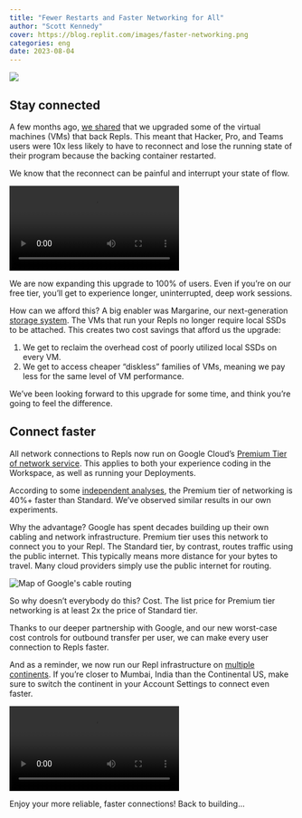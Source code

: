 ```yaml
---
title: "Fewer Restarts and Faster Networking for All"
author: "Scott Kennedy"
cover: https://blog.replit.com/images/faster-networking.png
categories: eng
date: 2023-08-04
---
```


![](/images/faster-networking.png)

## Stay connected

A few months ago, [we shared](https://blog.replit.com/regular-vms) that we upgraded some of the virtual machines (VMs) that back Repls. This meant that Hacker, Pro, and Teams users were 10x less likely to have to reconnect and lose the running state of their program because the backing container restarted.

We know that the reconnect can be painful and interrupt your state of flow.

![VMs reconnect](/images/regular-vms/reconnect.mp4)

We are now expanding this upgrade to 100% of users. Even if you’re on our free tier, you’ll get to experience longer, uninterrupted, deep work sessions.

How can we afford this? A big enabler was Margarine, our next-generation [storage system](https://blog.replit.com/replit-storage-the-next-generation). The VMs that run your Repls no longer require local SSDs to be attached. This creates two cost savings that afford us the upgrade:
1. We get to reclaim the overhead cost of poorly utilized local SSDs on every VM.
2. We get to access cheaper “diskless” families of VMs, meaning we pay less for the same level of VM performance.
   
We’ve been looking forward to this upgrade for some time, and think you’re going to feel the difference.

## Connect faster

All network connections to Repls now run on Google Cloud’s [Premium Tier of network service](https://cloud.google.com/network-tiers/docs/overview). This applies to both your experience coding in the Workspace, as well as running your Deployments.

According to some [independent analyses](https://medium.com/google-cloud/gcps-standard-tier-networking-performance-c66350cf4763), the Premium tier of networking is 40%+ faster than Standard. We’ve observed similar results in our own experiments.

Why the advantage? Google has spent decades building up their own cabling and network infrastructure. Premium tier uses this network to connect you to your Repl. The Standard tier, by contrast, routes traffic using the public internet. This typically means more distance for your bytes to travel. Many cloud providers simply use the public internet for routing.

![Map of Google's cable routing](/images/google-routing.jpeg)

So why doesn’t everybody do this? Cost. The list price for Premium tier networking is at least 2x the price of Standard tier.

Thanks to our deeper partnership with Google, and our new worst-case cost controls for outbound transfer per user, we can make every user connection to Repls faster.

And as a reminder, we now run our Repl infrastructure on [multiple continents](https://blog.replit.com/geo-part-3-deploy). If you’re closer to Mumbai, India than the Continental US, make sure to switch the continent in your Account Settings to connect even faster.

![Selecting a different continent in account settings](/images/India%20Part%202/Continent%20Selector.mp4)

Enjoy your more reliable, faster connections! Back to building…








